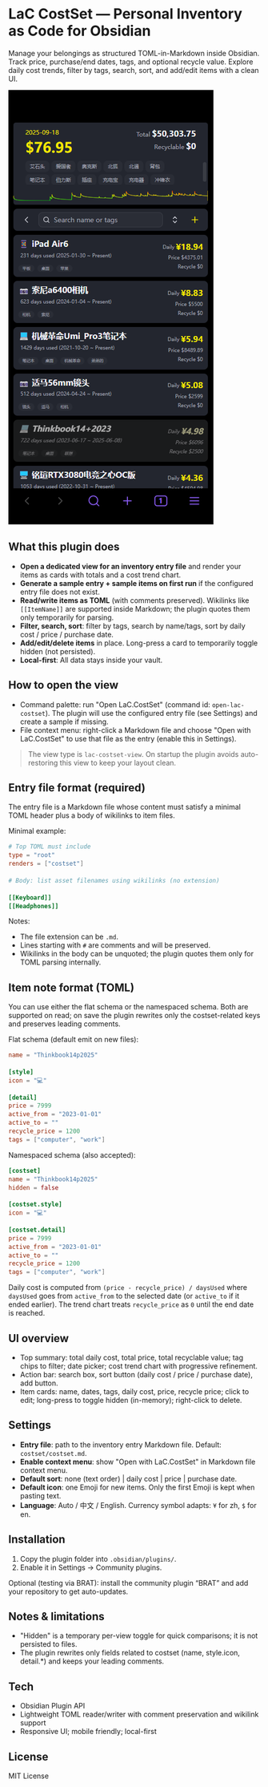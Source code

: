 # LaC CostSet — Personal Inventory as Code for Obsidian

Manage your belongings as structured TOML-in-Markdown inside Obsidian. Track price, purchase/end dates, tags, and optional recycle value. Explore daily cost trends, filter by tags, search, sort, and add/edit items with a clean UI.

![Demo](docs/demo.png)

## What this plugin does

- **Open a dedicated view for an inventory entry file** and render your items as cards with totals and a cost trend chart.
- **Generate a sample entry + sample items on first run** if the configured entry file does not exist.
- **Read/write items as TOML** (with comments preserved). Wikilinks like `[[ItemName]]` are supported inside Markdown; the plugin quotes them only temporarily for parsing.
- **Filter, search, sort**: filter by tags, search by name/tags, sort by daily cost / price / purchase date.
- **Add/edit/delete items** in place. Long-press a card to temporarily toggle hidden (not persisted).
- **Local-first**: All data stays inside your vault.

## How to open the view

- Command palette: run "Open LaC.CostSet" (command id: `open-lac-costset`). The plugin will use the configured entry file (see Settings) and create a sample if missing.
- File context menu: right-click a Markdown file and choose "Open with LaC.CostSet" to use that file as the entry (enable this in Settings).

> The view type is `lac-costset-view`. On startup the plugin avoids auto-restoring this view to keep your layout clean.

## Entry file format (required)

The entry file is a Markdown file whose content must satisfy a minimal TOML header plus a body of wikilinks to item files.

Minimal example:

```toml
# Top TOML must include
type = "root"
renders = ["costset"]

# Body: list asset filenames using wikilinks (no extension)

[[Keyboard]]
[[Headphones]]
```

Notes:
- The file extension can be `.md`.
- Lines starting with `#` are comments and will be preserved.
- Wikilinks in the body can be unquoted; the plugin quotes them only for TOML parsing internally.

## Item note format (TOML)

You can use either the flat schema or the namespaced schema. Both are supported on read; on save the plugin rewrites only the costset-related keys and preserves leading comments.

Flat schema (default emit on new files):

```toml
name = "Thinkbook14p2025"

[style]
icon = "💻"

[detail]
price = 7999
active_from = "2023-01-01"
active_to = ""
recycle_price = 1200
tags = ["computer", "work"]
```

Namespaced schema (also accepted):

```toml
[costset]
name = "Thinkbook14p2025"
hidden = false

[costset.style]
icon = "💻"

[costset.detail]
price = 7999
active_from = "2023-01-01"
active_to = ""
recycle_price = 1200
tags = ["computer", "work"]
```

Daily cost is computed from `(price - recycle_price) / daysUsed` where `daysUsed` goes from `active_from` to the selected date (or `active_to` if it ended earlier). The trend chart treats `recycle_price` as `0` until the end date is reached.

## UI overview

- Top summary: total daily cost, total price, total recyclable value; tag chips to filter; date picker; cost trend chart with progressive refinement.
- Action bar: search box, sort button (daily cost / price / purchase date), add button.
- Item cards: name, dates, tags, daily cost, price, recycle price; click to edit; long-press to toggle hidden (in-memory); right-click to delete.

## Settings

- **Entry file**: path to the inventory entry Markdown file. Default: `costset/costset.md`.
- **Enable context menu**: show "Open with LaC.CostSet" in Markdown file context menu.
- **Default sort**: none (text order) | daily cost | price | purchase date.
- **Default icon**: one Emoji for new items. Only the first Emoji is kept when pasting text.
- **Language**: Auto / 中文 / English. Currency symbol adapts: `¥` for zh, `$` for en.

## Installation

1) Copy the plugin folder into `.obsidian/plugins/`.
2) Enable it in Settings → Community plugins.

Optional (testing via BRAT): install the community plugin “BRAT” and add your repository to get auto-updates.

## Notes & limitations

- "Hidden" is a temporary per-view toggle for quick comparisons; it is not persisted to files.
- The plugin rewrites only fields related to costset (name, style.icon, detail.*) and keeps your leading comments.

## Tech

- Obsidian Plugin API
- Lightweight TOML reader/writer with comment preservation and wikilink support
- Responsive UI; mobile friendly; local-first

## License

MIT License
